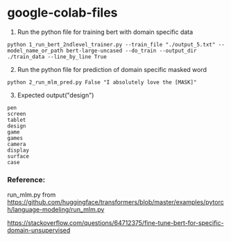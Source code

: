 # google-colab-files


1. Run the python file for training bert with domain specific data

```python 1_run_bert_2ndlevel_trainer.py --train_file "./output_5.txt" --model_name_or_path bert-large-uncased --do_train --output_dir ./train_data --line_by_line True```

2. Run the python file for prediction of domain specific masked word


```python 2_run_mlm_pred.py False "I absolutely love the [MASK]"```


3. Expected output("design")

```
pen
screen
tablet
design
game 
games
camera
display
surface
case
```

### Reference:

run_mlm.py from https://github.com/huggingface/transformers/blob/master/examples/pytorch/language-modeling/run_mlm.py

https://stackoverflow.com/questions/64712375/fine-tune-bert-for-specific-domain-unsupervised


